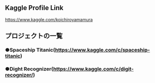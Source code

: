 ## Kaggle Profile Link<br>
https://www.kaggle.com/koichiroyamamura<br>
## プロジェクトの一覧<br>
### ●Spaceship Titanic(https://www.kaggle.com/c/spaceship-titanic)<br>
### ●Dight Recognizer(https://www.kaggle.com/c/digit-recognizer/)<br>
